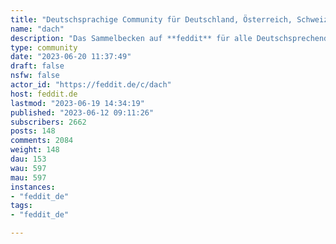 ```yaml
---
title: "Deutschsprachige Community für Deutschland, Österreich, Schweiz" 
name: "dach"
description: "Das Sammelbecken auf **feddit** für alle Deutschsprechenden aus Deutschland, Österreich, Schweiz, Liechtenstein, Luxemburg und die zwei Belgier.Für länderspezifische Themen könnt ihr euch in folgenden Communities austauschen:- [!deutschland@feddit.de](https://feddit.de/c/deutschland) - [!oesterreich@feddit.de](https://feddit.de/c/oesterreich)- [!schweiz@feddit.de](https://feddit.de/c/schweiz) *Warum wurde diese Community erstellt?*Weil es zum Zeitpunkt der Erstellung keinen gleichwertigen Ersatz zu /r/de gab.*Aber warum dann noch eine Community, wenn es schon Ähnliche gibt?*Um Lases Flüchtlingen, die ebenfalls auf der Suche nach einem /r/de Ersatz waren eine Heimat zu bieten und um die DACH-Region (inkl. Liechtenstein und die zwei Belgier) wieder zu vereinen.Den aktuellen Feedback-Thread findet ihr [hier](https://feddit.de/post/916360).Auch hier gelten die Serverregeln von https://feddit.de !"
type: community
date: "2023-06-20 11:37:49"
draft: false
nsfw: false
actor_id: "https://feddit.de/c/dach"
host: feddit.de
lastmod: "2023-06-19 14:34:19"
published: "2023-06-12 09:11:26"
subscribers: 2662
posts: 148
comments: 2084
weight: 148
dau: 153
wau: 597
mau: 597
instances:
- "feddit_de"
tags: 
- "feddit_de"

---
```

